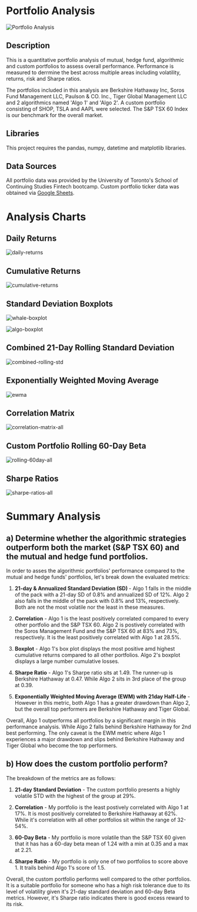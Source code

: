 # Portfolio Analysis

![Portfolio Analysis](Images/portfolio-analysis.png)

## Description
This is a quantitative portfolio analysis of mutual, hedge fund, algorithmic and custom portfolios to assess overall performance. Performance is measured to derrmine the best across multiple areas including volatility, returns, risk and Sharpe ratios.

The portfolios included in this analysis are Berkshire Hathaway Inc, Soros Fund Management LLC, Paulson & CO. Inc., Tiger Global Management LLC and 2 algorithmics named 'Algo 1' and 'Algo 2'. A custom portfolio consisting of SHOP, TSLA and AAPL were selected. The S&P TSX 60 Index is our benchmark for the overall market.

## Libraries
This project requires the pandas, numpy, datetime and matplotlib libraries.

## Data Sources
All portfolio data was provided by the University of Toronto's School of Continuing Studies Fintech bootcamp. Custom portfolio ticker data was obtained via [Google Sheets](https://docs.google.com/spreadsheets/).

# Analysis Charts

## Daily Returns
![daily-returns](Images/daily-returns.png)

## Cumulative Returns
![cumulative-returns](Images/cumulative-returns.png)

## Standard Deviation Boxplots

![whale-boxplot](Images/whale-boxplot.png)

![algo-boxplot](Images/algo-boxplot.png)

## Combined 21-Day Rolling Standard Deviation

![combined-rolling-std](Images/combined-rolling-std.png)

## Exponentially Weighted Moving Average

![ewma](Images/ewma.png)

## Correlation Matrix

![correlation-matrix-all](Images/correlation-matrix-all.png)

## Custom Portfolio Rolling 60-Day Beta

![rolling-60day-all](Images/rolling-60day-beta-all.png)

## Sharpe Ratios

![sharpe-ratios-all](Images/sharpe-ratios-all.png)


# Summary Analysis

## a) Determine whether the algorithmic strategies outperform both the market (S&P TSX 60) and the mutual and hedge fund portfolios.

In order to asses the algorithmic portfolios' performance compared to the mutual and hedge funds' portfolios, let's break down the evaluated metrics:

1. <strong>21-day & Annualized Standard Deviation (SD) </strong> - 
    Algo 1 falls in the middle of the pack with a 21-day SD of 0.8% and annualized SD of 12%. Algo 2 also falls in the middle of the pack with 0.8% and 13%, respectively. Both are not the most volatile nor the least in these measures.
    
2. <strong>Correlation</strong> - 
    Algo 1 is the least positively correlated compared to every other portfolio and the S&P TSX 60. Algo 2 is postively correlated with the Soros Management Fund and the S&P TSX 60 at 83% and 73%, respectively. It is the least positively correlated with Algo 1 at 28.5%.
    
4. <strong>Boxplot</strong> - 
    Algo 1's box plot displays the most positive amd highest cumulative returns compared to all other portfolios. Algo 2's boxplot displays a large number cumulative losses.

5. <strong>Sharpe Ratio</strong> -
    Algo 1's Sharpe ratio sits at 1.49. The runner-up is Berkshire Hathaway at 0.47. While Algo 2 sits in 3rd place of the group at 0.39.
    
6. <strong>Exponentially Weighted Moving Average (EWM) with 21day Half-Life</strong> -
    However in this metric, both Algo 1 has a greater drawdown than Algo 2, but the overall top performers are Berkshire Hathaway and Tiger Global.
    
Overall, Algo 1 outperforms all portfolios by a significant margin in this performance analysis. While Algo 2 falls behind Berkshire Hathaway for 2nd best performing. The only caveat is the EWM metric where Algo 1 experiences a major drawdown and slips behind Berkshire Hathaway and Tiger Global who become the top performers.

## b) How does the custom portfolio perform?

The breakdown of the metrics are as follows:

1. <strong>21-day Standard Deviation</strong> - 
    The custom portfolio presents a highly volatile STD with the highest of the group at 29%.
    
2. <strong>Correlation</strong> - 
    My portfolio is the least postively correlated with Algo 1 at 17%. It is most positively correlated to Berkshire Hathaway at 62%. While it's correlation with all other portfolios sit within the range of 32-54%.
    
3. <strong>60-Day Beta</strong> - 
    My portfolio is more volatile than the S&P TSX 60 given that it has has a 60-day beta mean of 1.24 with a min at 0.35 and a max at 2.21.

4. <strong>Sharpe Ratio</strong> - 
    My portfolio is only one of two portfolios to score above 1. It trails behind Algo 1's score of 1.5.
    
Overall, the custom portfolio performs well compared to the other portfolios. It is a suitable portfolio for someone who has a high risk tolerance due to its level of volatility given it's 21-day standard deviation and 60-day Beta metrics. However, it's Sharpe ratio indicates there is good excess reward to its risk.

